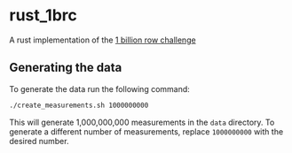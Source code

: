 # rust_1brc
A rust implementation of the [1 billion row challenge](https://github.com/gunnarmorling/1brc/tree/main)

## Generating the data
To generate the data run the following command:
```bash
./create_measurements.sh 1000000000
```
This will generate 1,000,000,000 measurements in the `data` directory.
To generate a different number of measurements, replace `1000000000` with the desired number.